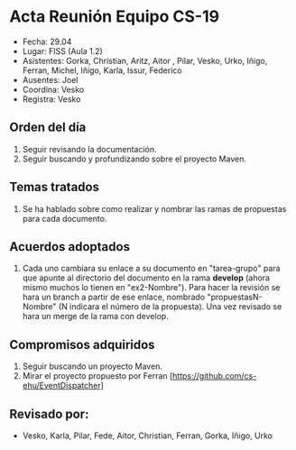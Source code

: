 # Acta Reunión Equipo CS-19

- Fecha: 29.04
- Lugar: FISS (Aula 1.2)
- Asistentes: Gorka, Christian, Aritz, Aitor , Pilar, Vesko, Urko, Iñigo, Ferran, Michel, Iñigo, Karla, Issur, Federico
- Ausentes: Joel
- Coordina: Vesko
- Registra: Vesko

## Orden del día
1. Seguir revisando la documentación.
2. Seguir buscando y profundizando sobre el proyecto Maven.

## Temas tratados
1. Se ha hablado sobre como realizar y nombrar las ramas de propuestas para cada documento.

## Acuerdos adoptados
1. Cada uno cambiara su enlace a su documento en "tarea-grupo" para que apunte al directorio del documento en la rama **develop**
(ahora mismo muchos lo tienen en "ex2-Nombre"). Para hacer la revisión se hara un branch a partir de ese enlace, nombrado "propuestasN-Nombre" (N indicara el número de la propuesta). Una vez revisado se hara un merge de la rama con develop.
  
## Compromisos adquiridos
1. Seguir buscando un proyecto Maven.
2. Mirar el proyecto propuesto por Ferran [https://github.com/cs-ehu/EventDispatcher]

## Revisado por:
- Vesko, Karla, Pilar, Fede, Aitor, Christian, Ferran, Gorka, Iñigo, Urko


